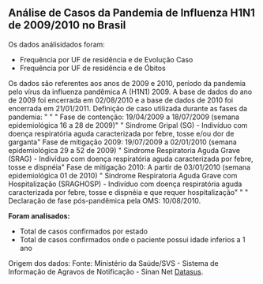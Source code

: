 <h2>Análise de Casos da Pandemia de Influenza H1N1 de 2009/2010 no Brasil</h2>

Os dados análisidados foram:
- Frequência por UF de residência e de Evolução Caso
- Frequência por UF de residência e de Óbitos


 Os dados são referentes aos anos de 2009 e 2010, período da pandemia pelo vírus da influenza pandêmica A (H1N1) 2009.
 A base de dados do ano de 2009 foi encerrada em 02/08/2010 e a base de dados de 2010 foi encerrada em 21/01/2011.
 Definição de caso utilizada durante as fases da pandemia:
"	"
"		Fase de contenção: 19/04/2009 a 18/07/2009 (semana epidemiológica 16 a 28 de 2009)"
"     		Sindrome Gripal (SG) - Indivíduo com doença respiratória aguda caracterizada por febre, tosse e/ou dor de garganta"
     Fase de mitigação 2009: 19/07/2009 a 02/01/2010 (semana epidemiológica 29 a 52 de 2009)
"     		Sindrome Respiratoria Aguda Grave (SRAG) - Indivíduo com doença respiratória aguda caracterizada por febre, tosse e dispnéia"
     Fase de mitigação 2010: A partir de 03/01/2010 (semana epidemiológica 01 de 2010)
"     		Sindrome Respiratoria Aguda Grave com Hospitalização (SRAGHOSP) - Indivíduo com doença respiratória aguda caracterizada por febre, tosse e dispnéia e que requer hospitalização"
"	"
 Declaração de fase pós-pandêmica pela OMS: 10/08/2010.


**Foram analisados:**
- Total de casos confirmados por estado
- Total de casos confirmados onde o paciente possui idade inferios a 1 ano

Origem dos dados: Fonte: Ministério da Saúde/SVS - Sistema de Informação de Agravos de Notificação - Sinan Net [Datasus](http://tabnet.datasus.gov.br/).
